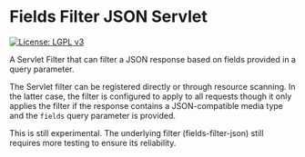 # Fields Filter JSON Servlet
[![License: LGPL v3](https://img.shields.io/badge/License-LGPL%20v3-blue.svg?style=plastic)](https://www.gnu.org/licenses/lgpl-3.0)

A Servlet Filter that can filter a JSON response based on fields provided in a query parameter.

The Servlet filter can be registered directly or through resource scanning. In the latter case, the filter is configured to apply to all requests though it only applies the filter if the response contains a JSON-compatible media type and the `fields` query parameter is provided.

This is still experimental. The underlying filter (fields-filter-json) still requires more testing to ensure its reliability.
